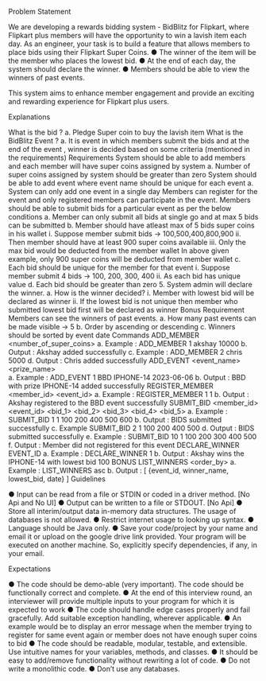 Problem Statement

We are developing a rewards bidding system - BidBlitz for Flipkart, where Flipkart plus members will have the opportunity to win a lavish item each day.
As an engineer, your task is to build a feature that allows members to place bids using their Flipkart Super Coins.
● The winner of the item will be the member who places the lowest bid.
● At the end of each day, the system should declare the winner.
● Members should be able to view the winners of past events.

This system aims to enhance member engagement and provide an exciting and rewarding experience for Flipkart plus users.

Explanations

What is the bid ?
a. Pledge Super coin to buy the lavish item
What is the BidBlitz Event ?
a. It is event in which members submit the bids and at the end of the event , winner is decided based on some criteria
(mentioned in the requirements)
Requirements
System should be able to add members and each member will have super coins assigned by system
a. Number of super coins assigned by system should be greater than zero
System should be able to add event where event name should be unique for each event
a. System can only add one event in a single day
Members can register for the event and only registered members can participate in the event.
Members should be able to submit bids for a particular event as per the below conditions
a. Member can only submit all bids at single go and at max 5 bids can be submitted
b. Member should have atleast max of 5 bids super coins in his wallet
i. Suppose member submit bids -> 100,500,400,800,900 ii. Then member should have at least 900 super coins
available
iii. Only the max bid would be deducted from the member wallet
In above given example, only 900 super coins will be deducted from member wallet
c. Each bid should be unique for the member for that event i. Suppose member submit 4 bids -> 100, 200, 300, 400 ii. As each bid has unique value
d. Each bid should be greater than zero
5. System admin will declare the winner.
   a. How is the winner decided?
   i. Member with lowest bid will be declared as winner
   ii. If the lowest bid is not unique then member who submitted lowest bid first will be declared as winner
   Bonus Requirement
   Members can see the winners of past events.
   a. How many past events can be made visible -> 5
   b. Order by ascending or descending
   c. Winners should be sorted by event date
   Commands
   ADD_MEMBER <number_of_super_coins>
   a. Example : ADD_MEMBER 1 akshay 10000
   b. Output : Akshay added successfully
   c. Example : ADD_MEMBER 2 chris 5000
   d. Output : Chris added successfully
   ADD_EVENT <event_name> <prize_name>  
   a. Example : ADD_EVENT 1 BBD IPHONE-14 2023-06-06
   b. Output : BBD with prize IPHONE-14 added successfully
   REGISTER_MEMBER <member_id> <event_id>
   a. Example : REGISTER_MEMBER 1 1
   b. Output : Akshay registered to the BBD event successfully
   SUBMIT_BID <member_id> <event_id> <bid_1> <bid_2> <bid_3> <bid_4> <bid_5> a. Example : SUBMIT_BID 1 1 100 200 400 500 600
   b. Output : BIDS submitted successfully
   c. Example SUBMIT_BID 2 1 100 200 400 500
   d. Output : BIDS submitted successfully
   e. Example : SUBMIT_BID 10 1 100 200 300 400 500
   f. Output : Member did not registered for this event
   DECLARE_WINNER EVENT_ID
   a. Example : DECLARE_WINNER 1
   b. Output : Akshay wins the IPHONE-14 with lowest bid 100
   BONUS
   LIST_WINNERS <order_by>
   a. Example : LIST_WINNERS asc
   b. Output : [ {event_id, winner_name, lowest_bid, date} ]
   Guidelines

● Input can be read from a file or STDIN or coded in a driver method. [No Api and No UI]
● Output can be written to a file or STDOUT. [No Api]
● Store all interim/output data in-memory data structures. The usage of databases is not allowed.
● Restrict internet usage to looking up syntax.
● Language should be Java only.
● Save your code/project by your name and email it or upload on the google drive link provided. Your program will be executed on another machine. So, explicitly specify dependencies, if any, in your email.

Expectations

● The code should be demo-able (very important). The code should be functionally correct and complete.
● At the end of this interview round, an interviewer will provide multiple inputs to your program for which it is expected to work
● The code should handle edge cases properly and fail gracefully. Add suitable exception handling, wherever applicable.
● An example would be to display an error message when the member trying to register for same event again or member does not have enough super coins to bid
● The code should be readable, modular, testable, and extensible. Use intuitive names for your variables, methods, and classes.
● It should be easy to add/remove functionality without rewriting a lot of code.
● Do not write a monolithic code.
● Don’t use any databases.